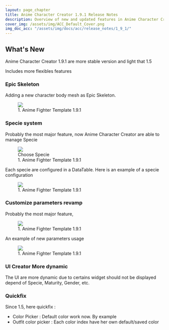 ```yaml
---
layout: page_chapter
title: Anime Character Creator 1.9.1 Release Notes
description: Overview of new and updated features in Anime Character Creator 1.9.1
cover_img: /assets/img/ACC_Default_Cover.png
img_doc_acc: "/assets/img/docs/acc/release_notes/1_9_1/"
---
```


<h2>What's New</h2>
<p>Anime Character Creator 1.9.1 are more stable version and light that 1.5</p>
<p>Includes more flexibles features</p>

<h3>Epic Skeleton</h3>
<p>Adding a new character body mesh as Epic Skeleton.</p>
<figure id="acc_chp_1_part_1_fg_1" class="ss-figure ss-md-figure">
    <img src="{{ page.img_doc_acc }}epic_skeleton_1.png" />
    <figcaption>1. Anime Fighter Template 1.9.1</figcaption>
</figure>

<h3>Specie system</h3>
<p>Probably the most major feature, now Anime Character Creator are able to manage Specie</p>

<figure id="acc_chp_1_part_1_fg_1" class="ss-figure ss-md-figure">
    <img src="{{ page.img_doc_acc }}ScreenShot00000.png" />
    <div class="ss-fig-description">Choose Specie</div>
    <figcaption>1. Anime Fighter Template 1.9.1</figcaption>
</figure>

<p>Each specie are configured in a DataTable. Here is an example of a specie configuration</p>
<figure id="acc_chp_1_part_1_fg_1" class="ss-figure ss-md-figure">
    <img src="{{ page.img_doc_acc }}specie_conf_example_1.png" />
    <figcaption>1. Anime Fighter Template 1.9.1</figcaption>
</figure>


<h3>Customize parameters revamp</h3>
<p>Probably the most major feature, </p>
<figure id="acc_chp_1_part_1_fg_1" class="ss-figure ss-md-figure">
    <img src="{{ page.img_doc_acc }}group_param_01.png" />
    <figcaption>1. Anime Fighter Template 1.9.1</figcaption>
</figure>

<p>An example of new parameters usage</p>
<figure id="acc_chp_1_part_1_fg_1" class="ss-figure ss-md-figure">
    <img src="{{ page.img_doc_acc }}group_param_02.png" />
    <figcaption>1. Anime Fighter Template 1.9.1</figcaption>
</figure>

<h3>UI Creator More dynamic</h3>
<p>The UI are more dynamic due to certains widget should not be displayed depend of Specie, Maturity, Gender, etc.</p>

<h3>Quickfix</h3>
<p>Since 1.5, here quickfix :</p>
<ul>
    <li>Color Picker : Default color work now. By example </li>
    <li>Outfit color picker : Each color index have her own default/saved color</li>
</ul>
